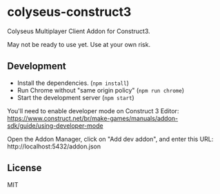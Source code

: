 # colyseus-construct3

Colyseus Multiplayer Client Addon for Construct3.

May not be ready to use yet. Use at your own risk.

## Development

- Install the dependencies. (`npm install`)
- Run Chrome without "same origin policy" (`npm run chrome`)
- Start the development server (`npm start`)

You'll need to enable developer mode on Construct 3 Editor:
https://www.construct.net/br/make-games/manuals/addon-sdk/guide/using-developer-mode

Open the Addon Manager, click on "Add dev addon", and enter this URL:
http://localhost:5432/addon.json

## License

MIT
